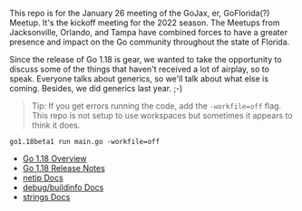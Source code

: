 This repo is for the January 26 meeting of the GoJax, er, GoFlorida(?) Meetup. It's the kickoff meeting for the 2022 
season. The Meetups from Jacksonville, Orlando, and Tampa have combined forces to have a greater presence and impact
on the Go community throughout the state of Florida.

Since the release of Go 1.18 is gear, we wanted to take the opportunity to discuss some of the things that haven't
received a lot of airplay, so to speak. Everyone talks about generics, so we'll talk about what else is coming. Besides,
we did generics last year. ;-)

> Tip: If you get errors running the code, add the `-workfile=off` flag. This repo is not setup to use workspaces but sometimes it appears to think it does.

`go1.18beta1 run main.go -workfile=off`

- [Go 1.18 Overview](https://go.dev/blog/go1.18beta1)
- [Go 1.18 Release Notes](https://tip.golang.org/doc/go1.18)
- [netip Docs](https://pkg.go.dev/net/netip)
- [debug/buildinfo Docs](https://pkg.go.dev/debug/buildinfo)
- [strings Docs](https://pkg.go.dev/strings@go1.18beta1)

 